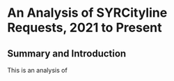 # An Analysis of SYRCityline Requests, 2021 to Present

## Summary and Introduction

This is an analysis of